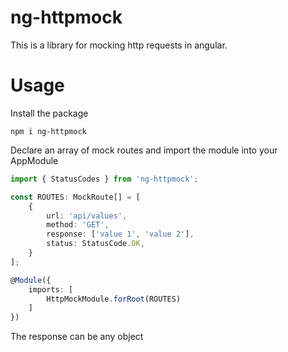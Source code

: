 # ng-httpmock

This is a library for mocking http requests in angular.

# Usage
Install the package
```cli
npm i ng-httpmock
```

Declare an array of mock routes
and import the module into your AppModule
```typescript
import { StatusCodes } from 'ng-httpmock';

const ROUTES: MockRoute[] = [
    {
        url: 'api/values',
        method: 'GET',
        response: ['value 1', 'value 2'],
        status: StatusCode.OK,
    }
];

@Module({
    imports: [
        HttpMockModule.forRoot(ROUTES)
    ]
})
```
The response can be any object